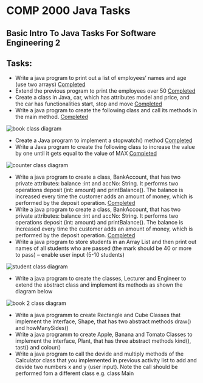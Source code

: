# COMP 2000 Java Tasks
## Basic Intro To Java Tasks For Software Engineering 2

## Tasks:

- Write a java program to print out a list of employees’ names and age (use two arrays) [Completed](https://github.com/Dodecahedrane/COMP-2000-Java-Tasks/blob/main/src/EmployeesPrint.java)
- Extend the previous program to print the employees over 50 [Completed](https://github.com/Dodecahedrane/COMP-2000-Java-Tasks/blob/main/src/EmployeesPrint.java)
- Create a class in Java, car, which has attributes model and price, and the car has functionalities start, stop and move [Completed](https://github.com/Dodecahedrane/COMP-2000-Java-Tasks/blob/main/src/car.java)
- Write a java program to create the following class and call its methods in the main method. [Completed](https://github.com/Dodecahedrane/COMP-2000-Java-Tasks/blob/main/src/book.java)

![book class diagram](https://i.imgur.com/MJ6l70s.png)

-	Create a Java program to implement a stopwatch() method [Completed](https://github.com/Dodecahedrane/COMP-2000-Java-Tasks/blob/main/src/stopwatch.java)
-	Write a Java program to create the following class to increase the value by one until it gets equal to the value of MAX [Completed](https://github.com/Dodecahedrane/COMP-2000-Java-Tasks/blob/main/src/counter.java)

![counter class diagram](https://i.imgur.com/1ZoQIjU.png)

- Write a java program to create a class, BankAccount, that has two private attributes: balance :int and accNo: String. It performs two operations deposit (int: amount) and printBalance(). The balance is increased every time the customer adds an amount of money, which is performed by the deposit operation. [Completed](https://github.com/Dodecahedrane/COMP-2000-Java-Tasks/blob/main/src/bank.java)
- Write a java program to create a class, BankAccount, that has two private attributes: balance :int and accNo: String. It performs two operations deposit (int: amount) and printBalance(). The balance is increased every time the customer adds an amount of money, which is performed by the deposit operation. [Completed](https://github.com/Dodecahedrane/COMP-2000-Java-Tasks/blob/main/src/bank.java) 
- Write a java program to store students in an Array List and then print out names of all students who are passed (the mark should be 40 or more to pass) – enable user input (5-10 students)

![student class diagram](https://i.imgur.com/vvObelt.jpg)

- Write a java program to create the classes, Lecturer and Engineer to extend the abstract class and implement its methods as shown the diagram below

![book 2 class diagram](https://i.imgur.com/clVQ356.jpg)

- Write a java programm to create Rectangle and Cube Classes that implement the interface, Shape, that has two abstract methods draw() and howManySides()
- Write a java programm to create Apple, Banana and Tomato Classes to implement the interface, Plant, that has three abstract methods kind(), tast() and colour()
- Write a java program to call the devide and multiply methods of the Calculator class that you implemented in previous activity list to add and devide two numbers x and y (user input). Note the call should be performed fom a different class e.g. class Main
